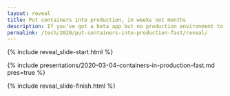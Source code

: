 ```yaml
---
layout: reveal
title: Put containers into production, in weeks not months
description: If you've got a beta app but no production environment to host it in, start small and iterate towards a full Cloud
permalink: /tech/2020/put-containers-into-production-fast/reveal/
---
```


{% include reveal_slide-start.html %}

{% include presentations/2020-03-04-containers-in-production-fast.md pres=true %}

{% include reveal_slide-finish.html %}
